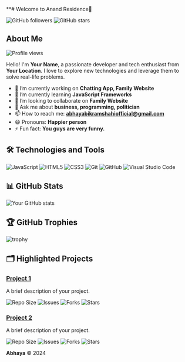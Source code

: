 **# Welcome to Anand Residence👋

![GitHub followers](https://img.shields.io/github/followers/your-username?style=social)
![GitHub stars](https://img.shields.io/github/stars/your-username?style=social)

## About Me

![Profile views](https://komarev.com/ghpvc/?username=your-username&color=brightgreen)

Hello! I'm **Your Name**, a passionate developer and tech enthusiast from **Your Location**. I love to explore new technologies and leverage them to solve real-life problems.

- 🔭 I’m currently working on **Chatting App, Family Website**
- 🌱 I’m currently learning **JavaScript Frameworks**
- 👯 I’m looking to collaborate on **Family Website**
- 💬 Ask me about **business, programming, politician**
- 📫 How to reach me: **abhayabikramshahiofficial@gmail.com**
- 😄 Pronouns: **Happier person**
- ⚡ Fun fact: **You guys are very funny.**

## 🛠️ Technologies and Tools

![JavaScript](https://img.shields.io/badge/JavaScript-F7DF1E?style=for-the-badge&logo=javascript&logoColor=black)
![HTML5](https://img.shields.io/badge/HTML5-E34F26?style=for-the-badge&logo=html5&logoColor=white)
![CSS3](https://img.shields.io/badge/CSS3-1572B6?style=for-the-badge&logo=css3&logoColor=white)
![Git](https://img.shields.io/badge/Git-F05032?style=for-the-badge&logo=git&logoColor=white)
![GitHub](https://img.shields.io/badge/GitHub-181717?style=for-the-badge&logo=github&logoColor=white)
![Visual Studio Code](https://img.shields.io/badge/Visual_Studio_Code-0078D4?style=for-the-badge&logo=visual%20studio%20code&logoColor=white)

## 📊 GitHub Stats

![Your GitHub stats](https://github-readme-stats.vercel.app/api?username=your-username&show_icons=true&theme=radical)

## 🏆 GitHub Trophies

![trophy](https://github-profile-trophy.vercel.app/?username=your-username&theme=onedark)

## 🗂️ Highlighted Projects

### [Project 1](https://github.com/your-username/project-1)
A brief description of your project.

![Repo Size](https://img.shields.io/github/repo-size/your-username/project-1)
![Issues](https://img.shields.io/github/issues/your-username/project-1)
![Forks](https://img.shields.io/github/forks/your-username/project-1)
![Stars](https://img.shields.io/github/stars/your-username/project-1)

### [Project 2](https://github.com/your-username/project-2)
A brief description of your project.

![Repo Size](https://img.shields.io/github/repo-size/your-username/project-2)
![Issues](https://img.shields.io/github/issues/your-username/project-2)
![Forks](https://img.shields.io/github/forks/your-username/project-2)
![Stars](https://img.shields.io/github/stars/your-username/project-2)



**Abhaya** © 2024
